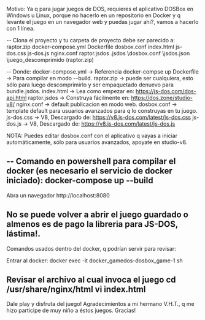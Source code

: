 Motivo:
	Ya q para jugar juegos de DOS, requieres el aplicativo DOSBox en Windows u Linux, porque no hacerlo en un repositorio en Docker y q levante el juego en un navegador web y puedas jugar ahi?, vamos a hacerlo con 1 línea.


--
Clona el proyecto y tu carpeta de proyecto debe ser parecido a:
raptor.zip
docker-compose.yml
Dockerfile
dosbox.conf
index.html
js-dos.css
js-dos.js
nginx.conf
raptor.jsdos
	\.jsdos
		\dosbox.conf
		\jsdos.json
	\juego_descomprimido (raptor.zip)

--
Donde:
docker-compose.yml -> Referencia docker-compse up
Dockerfile -> Para compilar en modo --build.
raptor.zip -> puede ser cualquiera, esto sólo para luego descomprimirlo y ser empaquetado denuevo para bundle.jsdos.
index.html -> Lea como empezar en: https://js-dos.com/dos-api.html
raptor.jsdos -> Construya fácilmente en: https://dos.zone/studio-v8/
nginx.conf -> default publicacion en modo web.
dosbox.conf -> template default para usuarios avanzados para q lo construyas en tu juego.
js-dos.css -> V8, Descargado de:  https://v8.js-dos.com/latest/js-dos.css
js-dos.js -> V8, Descargado de: https://v8.js-dos.com/latest/js-dos.js

NOTA: Puedes editar dosbox.conf con el aplicativo q vayas a iniciar automáticamente, sólo para usuarios avanzados, apoyate en studio-v8.

--
Comando en powershell para compilar el docker (es necesario el servicio de docker iniciado):
	docker-compose up --build
--
Abra un navegador
http://localhost:8080

No se puede volver a abrir el juego guardado o almenos es de pago la libreria para JS-DOS, lástima!.
--
Comandos usados dentro del docker, q podrían servir para revisar:

Entrar al docker:
docker exec -it docker_gamedos-dosbox_game-1 sh

Revisar el archivo al cual invoca el juego
cd /usr/share/nginx/html
vi index.html
--
Dale play y disfruta del juego! 
Agradecimientos a mi hermano V.H.T., q me hizo participe de muy niño a éstos juegos. Gracias!
